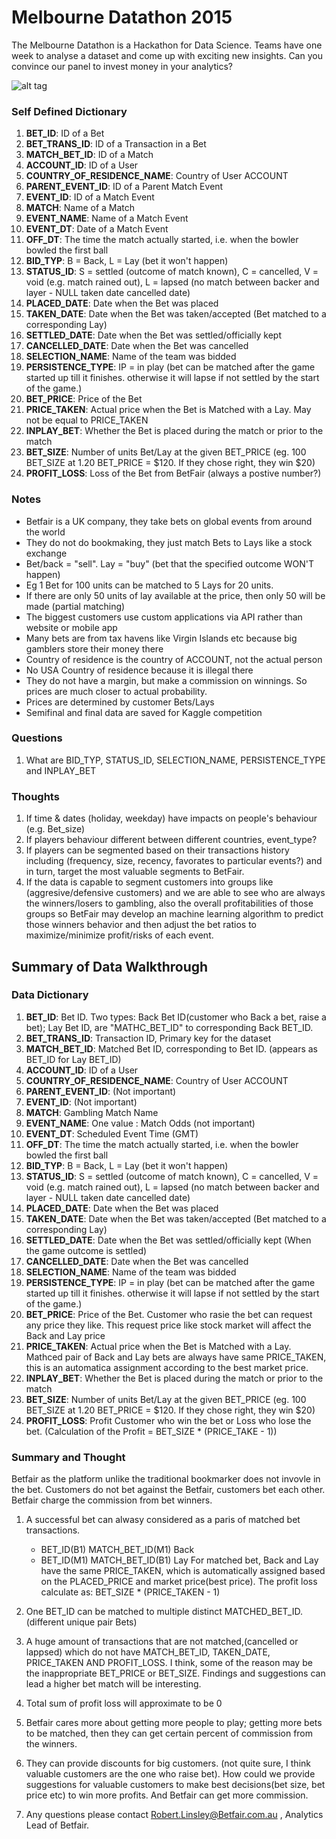 Melbourne Datathon 2015 
==============================

The Melbourne Datathon is a Hackathon for Data Science.
Teams have one week to analyse a dataset and come up with exciting new insights. Can you convince our panel to invest money in your analytics?

![alt tag](http://m.c.lnkd.licdn.com/mpr/mpr/shrink_200_200/p/8/000/1f2/006/28181a6.jpg)

### Self Defined Dictionary
1. **BET_ID**: ID of a Bet
2. **BET_TRANS_ID**: ID of a Transaction in a Bet
3. **MATCH_BET_ID**: ID of a Match
4. **ACCOUNT_ID**: ID of a User
5. **COUNTRY_OF_RESIDENCE_NAME**: Country of User ACCOUNT
6. **PARENT_EVENT_ID**: ID of a Parent Match Event
7. **EVENT_ID**: ID of a Match Event
8. **MATCH**: Name of a Match
9. **EVENT_NAME**: Name of a Match Event
10. **EVENT_DT**: Date of a Match Event
11. **OFF_DT**: The time the match actually started, i.e. when the bowler bowled the first ball 
12. **BID_TYP**: B = Back, L = Lay (bet it won't happen) 
13. **STATUS_ID**: S = settled (outcome of match known), C = cancelled, V = void (e.g. match rained out), L = lapsed (no match
                   between backer and layer - NULL taken date cancelled date)
14. **PLACED_DATE**: Date when the Bet was placed
15. **TAKEN_DATE**: Date when the Bet was taken/accepted (Bet matched to a corresponding Lay)
16. **SETTLED_DATE**: Date when the Bet was settled/officially kept
17. **CANCELLED_DATE**: Date when the Bet was cancelled
18. **SELECTION_NAME**: Name of the team was bidded
19. **PERSISTENCE_TYPE**: IP = in play (bet can be matched after the game started up till it finishes. otherwise it will lapse
                          if not settled by the start of the game.)
20. **BET_PRICE**: Price of the Bet
21. **PRICE_TAKEN**: Actual price when the Bet is Matched with a Lay.  May not be equal to PRICE_TAKEN 
22. **INPLAY_BET**: Whether the Bet is placed during the match or prior to the match
23. **BET_SIZE**: Number of units Bet/Lay at the given BET_PRICE (eg. 100 BET_SIZE at 1.20 BET_PRICE = $120.  If they chose right, they win $20)
24. **PROFIT_LOSS**: Loss of the Bet from BetFair (always a postive number?)

### Notes
- Betfair is a UK company, they take bets on global events from around the world
- They do not do bookmaking, they just match Bets to Lays like a stock exchange
- Bet/back = "sell".  Lay = "buy" (bet that the specified outcome WON'T happen)
- Eg 1 Bet for 100 units can be matched to 5 Lays for 20 units.
- If there are only 50 units of lay available at the price, then only 50 will be made (partial matching)
- The biggest customers use custom applications via API rather than website or mobile app
- Many bets are from tax havens like Virgin Islands etc because big gamblers store their money there
- Country of residence is the country of ACCOUNT, not the actual person 
- No USA Country of residence because it is illegal there
- They do not have a margin, but make a commission on winnings.  So prices are much closer to actual probability.
- Prices are determined by customer Bets/Lays
- Semifinal and final data are saved for Kaggle competition

### Questions
1. What are BID_TYP, STATUS_ID, SELECTION_NAME, PERSISTENCE_TYPE and INPLAY_BET

### Thoughts
1. If time & dates (holiday, weekday) have impacts on people's behaviour (e.g. Bet_size)
2. If players behaviour different between different countries, event_type?
3. If players can be segmented based on their transactions history including (frequency, size, recency, favorates to particular events?) and in turn, target the most valuable segments to BetFair.
4. If the data is capable to segment customers into groups like (aggresive/defensive customers) and we are able to see who are always the winners/losers to gambling, also the overall profitabilities of those groups so BetFair may develop an machine learning algorithm to predict those winners behavior and then adjust the bet ratios to maximize/minimize profit/risks of each event.


## Summary of Data Walkthrough
### Data Dictionary

1. **BET_ID**: Bet ID. Two types: Back Bet ID(customer who Back a bet, raise a bet); Lay Bet ID, are "MATHC_BET_ID" to corresponding Back BET_ID. 
2. **BET_TRANS_ID**: Transaction ID, Primary key for the dataset
3. **MATCH_BET_ID**: Matched Bet ID, corresponding to Bet ID. (appears as BET_ID for Lay BET_ID)
4. **ACCOUNT_ID**: ID of a User
5. **COUNTRY_OF_RESIDENCE_NAME**: Country of User ACCOUNT
6. **PARENT_EVENT_ID**: (Not important)
7. **EVENT_ID**: (Not important)
8. **MATCH**: Gambling Match Name
9. **EVENT_NAME**: One value : Match Odds (not important)
10. **EVENT_DT**: Scheduled Event Time (GMT)
11. **OFF_DT**: The time the match actually started, i.e. when the bowler bowled the first ball 
12. **BID_TYP**: B = Back, L = Lay (bet it won't happen) 
13. **STATUS_ID**: S = settled (outcome of match known), C = cancelled, V = void (e.g. match rained out), L = lapsed (no match
                   between backer and layer - NULL taken date cancelled date)
14. **PLACED_DATE**: Date when the Bet was placed
15. **TAKEN_DATE**: Date when the Bet was taken/accepted (Bet matched to a corresponding Lay)
16. **SETTLED_DATE**: Date when the Bet was settled/officially kept (When the game outcome is settled)
17. **CANCELLED_DATE**: Date when the Bet was cancelled
18. **SELECTION_NAME**: Name of the team was bidded
19. **PERSISTENCE_TYPE**: IP = in play (bet can be matched after the game started up till it finishes. otherwise it will lapse
                          if not settled by the start of the game.)
20. **BET_PRICE**: Price of the Bet. Customer who rasie the bet can request any price they like. This request price like stock market will affect the Back and Lay price
21. **PRICE_TAKEN**: Actual price when the Bet is Matched with a Lay. Mathced pair of Back and Lay bets are always have same PRICE_TAKEN, this is an automatica assignment according to the best market price.
22. **INPLAY_BET**: Whether the Bet is placed during the match or prior to the match
23. **BET_SIZE**: Number of units Bet/Lay at the given BET_PRICE (eg. 100 BET_SIZE at 1.20 BET_PRICE = $120.  If they chose right, they win $20)
24. **PROFIT_LOSS**: Profit Customer who win the bet or Loss who lose the bet. (Calculation of the Profit = BET_SIZE * (PRICE_TAKE - 1))

### Summary and Thought
Betfair as the platform unlike the traditional bookmarker does not invovle in the bet. Customers do not bet against the Betfair, customers bet each other. Betfair charge the commission from bet winners.

1. A successful bet can alwasy considered as a paris of matched bet transactions. 
    - BET_ID(B1)  MATCH_BET_ID(M1)   Back
    - BET_ID(M1)  MATCH_BET_ID(B1)   Lay
For matched bet, Back and Lay have the same PRICE_TAKEN, which is automatically assigned based on the PLACED_PRICE and market price(best price). The profit loss calculate as: BET_SIZE * (PRICE_TAKEN - 1)

2. One BET_ID can be matched to multiple distinct MATCHED_BET_ID. (different unique pair Bets)

3. A huge amount of transactions that are not matched,(cancelled or lappsed) which do not have MATCH_BET_ID, TAKEN_DATE, PRICE_TAKEN AND PROFIT_LOSS. I think, some of the reason may be the inappropriate BET_PRICE or BET_SIZE. Findings and suggestions can lead a higher bet match will be interesting.

4. Total sum of profit loss will approximate to be 0

5. Betfair cares more about getting more people to play; getting more bets to be matched, then they can get certain percent of commission from the winners.

6. They can provide discounts for big customers. (not quite sure, I think valuable customers are the one who raise bet). How could we provide suggestions for valuable customers to make best decisions(bet size, bet price etc) to win more profits. And Betfair can get more commission. 

7. Any questions please contact Robert.Linsley@Betfair.com.au , Analytics Lead of Betfair.



